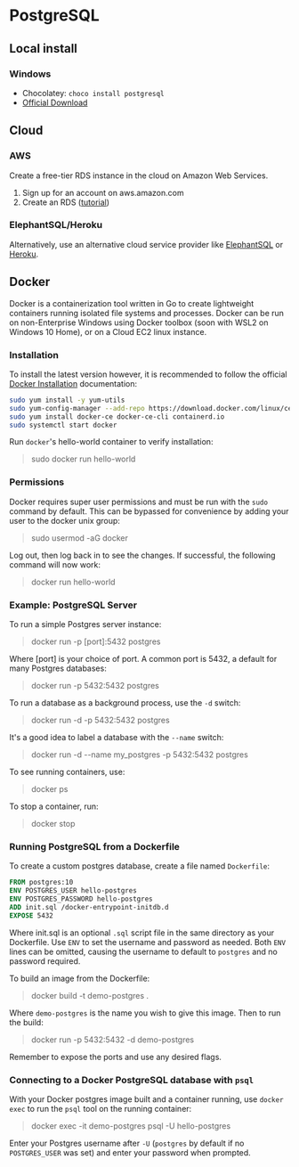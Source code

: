 # PostgreSQL

## Local install
### Windows
- Chocolatey: `choco install postgresql`
- [Official Download](https://www.postgresql.org/download/)

## Cloud
### AWS
Create a free-tier RDS instance in the cloud on Amazon Web Services.
1. Sign up for an account on aws.amazon.com
2. Create an RDS ([tutorial](https://aws.amazon.com/getting-started/tutorials/create-connect-postgresql-db/))

### ElephantSQL/Heroku
Alternatively, use an alternative cloud service provider like [ElephantSQL](https://www.elephantsql.com/docs/index.html) or [Heroku](https://www.heroku.com/postgres).

## Docker
Docker is a containerization tool written in Go to create lightweight containers running isolated file systems and processes. Docker can be run on non-Enterprise Windows using Docker toolbox (soon with WSL2 on Windows 10 Home), or on a Cloud EC2 linux instance.

### Installation
To install the latest version however, it is recommended to follow the official [Docker Installation](https://docs.docker.com/engine/install/centos/) documentation:

```bash
sudo yum install -y yum-utils
sudo yum-config-manager --add-repo https://download.docker.com/linux/centos/docker-ce.repo
sudo yum install docker-ce docker-ce-cli containerd.io
sudo systemctl start docker
```

Run `docker`'s hello-world container to verify installation:
>sudo docker run hello-world

### Permissions
Docker requires super user permissions and must be run with the `sudo` command by default. This can be bypassed for convenience by adding your user to the docker unix group:
>sudo usermod -aG docker <USER>

Log out, then log back in to see the changes. If successful, the following command will now work:
>docker run hello-world

### Example: PostgreSQL Server
To run a simple Postgres server instance:
>docker run -p [port]:5432 postgres

Where [port] is your choice of port. A common port is 5432, a default for many Postgres databases:
>docker run -p 5432:5432 postgres

To run a database as a background process, use the `-d` switch:
>docker run -d -p 5432:5432 postgres

It's a good idea to label a database with the `--name` switch:
>docker run -d --name my_postgres -p 5432:5432 postgres

To see running containers, use:
>docker ps

To stop a container, run:
>docker stop <CONTAINER-NAME-OR-ID>

### Running PostgreSQL from a Dockerfile
To create a custom postgres database, create a file named `Dockerfile`:
```Dockerfile
FROM postgres:10
ENV POSTGRES_USER hello-postgres
ENV POSTGRES_PASSWORD hello-postgres
ADD init.sql /docker-entrypoint-initdb.d
EXPOSE 5432
```

Where init.sql is an optional `.sql` script file in the same directory as your Dockerfile. Use `ENV` to set the username and password as needed. Both `ENV` lines can be omitted, causing the username to default to `postgres` and no password required.

To build an image from the Dockerfile:
>docker build -t demo-postgres .

Where `demo-postgres` is the name you wish to give this image. Then to run the build:
>docker run -p 5432:5432 -d demo-postgres

Remember to expose the ports and use any desired flags.

### Connecting to a Docker PostgreSQL database with `psql`
With your Docker postgres image built and a container running, use `docker exec` to run the `psql` tool on the running container:
>docker exec -it demo-postgres psql -U hello-postgres

Enter your Postgres username after `-U` (`postgres` by default if no `POSTGRES_USER` was set) and enter your password when prompted.